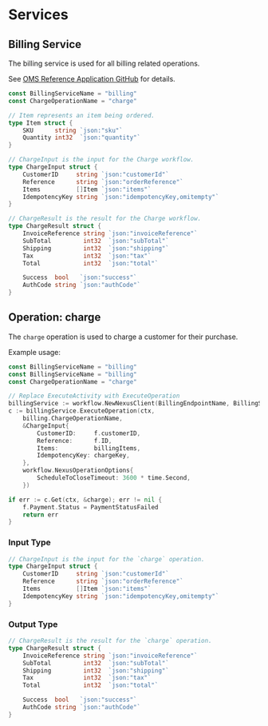 # Services

## Billing Service

The billing service is used for all billing related operations.

See [OMS Reference Application GitHub](https://github.com/prasek/reference-app-orders-go/blob/nexus-cloud/app/billing/api.go) for details.

```go
const BillingServiceName = "billing"
const ChargeOperationName = "charge"

// Item represents an item being ordered.
type Item struct {
	SKU      string `json:"sku"`
	Quantity int32  `json:"quantity"`
}

// ChargeInput is the input for the Charge workflow.
type ChargeInput struct {
	CustomerID     string `json:"customerId"`
	Reference      string `json:"orderReference"`
	Items          []Item `json:"items"`
	IdempotencyKey string `json:"idempotencyKey,omitempty"`
}

// ChargeResult is the result for the Charge workflow.
type ChargeResult struct {
	InvoiceReference string `json:"invoiceReference"`
	SubTotal         int32  `json:"subTotal"`
	Shipping         int32  `json:"shipping"`
	Tax              int32  `json:"tax"`
	Total            int32  `json:"total"`

	Success  bool   `json:"success"`
	AuthCode string `json:"authCode"`
}
```

## Operation: charge

The `charge` operation is used to charge a customer for their purchase.

Example usage:

```go
const BillingServiceName = "billing"
const BillingServiceName = "billing"
const ChargeOperationName = "charge"

// Replace ExecuteActivity with ExecuteOperation
billingService := workflow.NewNexusClient(BillingEndpointName, BillingServiceName)
c := billingService.ExecuteOperation(ctx,
    billing.ChargeOperationName,
    &ChargeInput{
        CustomerID:     f.customerID,
        Reference:      f.ID,
        Items:          billingItems,
        IdempotencyKey: chargeKey,
    },
    workflow.NexusOperationOptions{
        ScheduleToCloseTimeout: 3600 * time.Second,
    })

if err := c.Get(ctx, &charge); err != nil {
    f.Payment.Status = PaymentStatusFailed
    return err
}

```

### Input Type

```go
// ChargeInput is the input for the `charge` operation.
type ChargeInput struct {
	CustomerID     string `json:"customerId"`
	Reference      string `json:"orderReference"`
	Items          []Item `json:"items"`
	IdempotencyKey string `json:"idempotencyKey,omitempty"`
}
```

### Output Type

```go
// ChargeResult is the result for the `charge` operation.
type ChargeResult struct {
	InvoiceReference string `json:"invoiceReference"`
	SubTotal         int32  `json:"subTotal"`
	Shipping         int32  `json:"shipping"`
	Tax              int32  `json:"tax"`
	Total            int32  `json:"total"`

	Success  bool   `json:"success"`
	AuthCode string `json:"authCode"`
}
```